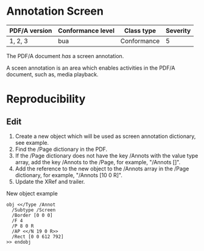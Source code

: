 # Annotation Screen

| PDF/A version | Conformance level | Class type  | Severity |
| ------------- | ----------------- | ----------  | -------- |
| 1, 2, 3       | bua               | Conformance | 5        |

The PDF/A document _has_ a screen annotation.

A sceen annotation is an area which enables activities in the PDF/A document, such as, media playback.

# Reproducibility
## Edit
1. Create a new object which will be used as screen annotation dictionary, see example.
2. Find the /Page dictionary in the PDF.
3. If the /Page dictionary does not have the key /Annots with the value type array, add the key /Annots to the /Page, for example, "/Annots []".
5. Add the reference to the new object to the /Annots array in the /Page dictionary, for example, "/Annots [10 0 R]".
6. Update the XRef and trailer.

New object example
```
obj <</Type /Annot
  /Subtype /Screen
  /Border [0 0 0]
  /F 4
  /P 8 0 R
  /AP <</N 19 0 R>>
  /Rect [0 0 612 792]
>> endobj
```
